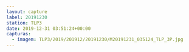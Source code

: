 ```yaml
---
layout: capture
label: 20191230
station: TLP3
date: 2019-12-31 03:51:24+00:00
capturas:
  - imagem: TLP3/2019/201912/20191230/M20191231_035124_TLP_3P.jpg
---
```


